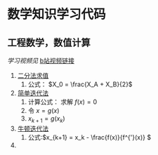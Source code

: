 # 数学知识学习代码

## 工程数学，数值计算

*学习视频见* [b站视频链接](https://www.bilibili.com/video/BV1PE411t7as?p=3&spm_id_from=pageDriver)

1. [二分法求值](code/EngineeringMath/dichotomy.py)
   1. 公式： $X_0 = \frac{X_A + X_B}{2}$
2. [简单迭代法](code/EngineeringMath/easyIterator.py)
   1. 计算公式： 求解 $f(x) = 0$
   2. 令 $x = g(x)$
   3. $x_{k+1} = g(x_k)$
3. [牛顿迭代法](code/EngineeringMath/newtonIterator.py)
   1. 公式:$x_{k+1} = x_k - \frac{f(x)}{f^{'}(x)} $
4.  

